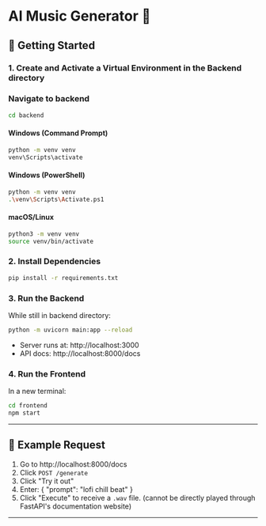 # AI Music Generator 🎵


## 🚀 Getting Started

### 1. Create and Activate a Virtual Environment in the Backend directory

### Navigate to backend
```bash
cd backend
```

#### Windows (Command Prompt)
```bash
python -m venv venv
venv\Scripts\activate
```
#### Windows (PowerShell)
```bash
python -m venv venv
.\venv\Scripts\Activate.ps1
```
#### macOS/Linux
```bash
python3 -m venv venv
source venv/bin/activate
```

### 2. Install Dependencies
```bash
pip install -r requirements.txt
```

### 3. Run the Backend
While still in backend directory:
```bash
python -m uvicorn main:app --reload
```
- Server runs at: http://localhost:3000
- API docs: http://localhost:8000/docs

### 4. Run the Frontend
In a new terminal:
```bash
cd frontend
npm start
```
---

## 🧪 Example Request

1. Go to http://localhost:8000/docs
2. Click `POST /generate`
3. Click "Try it out"
4. Enter:
{
  "prompt": "lofi chill beat"
}
5. Click "Execute" to receive a `.wav` file. (cannot be directly played through FastAPI's documentation website)
---
